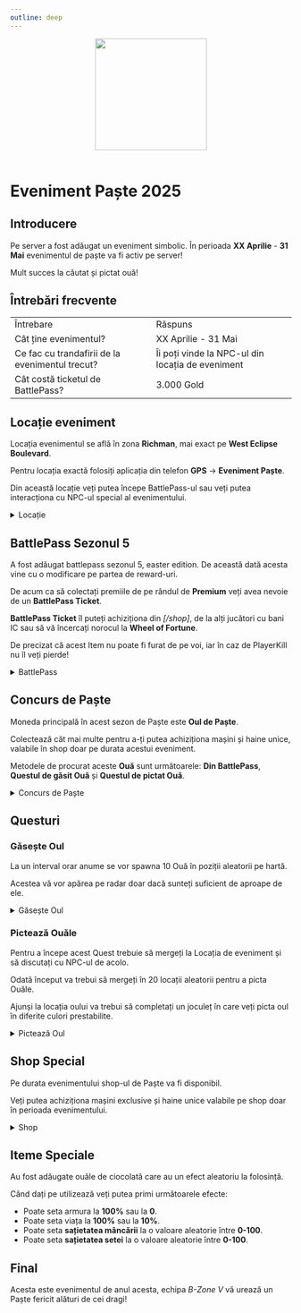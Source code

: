 ```yaml
---
outline: deep
---
```


<center>
<img src="https://i.imgur.com/FGWEtR3.png" style="width:200px; height:200px;" />
</center>
<br />

# Eveniment Paște 2025

## Introducere

Pe server a fost adăugat un eveniment simbolic. În perioada **XX Aprilie** - **31 Mai** evenimentul de paște va fi activ pe server!

Mult succes la căutat și pictat ouă!

## Întrebări frecvente

<table>
    <tr>
        <td>Întrebare</td>
        <td>Răspuns</td>
    </tr>
    <tr>
        <td>Cât ține evenimentul?</td>
        <td>XX Aprilie - 31 Mai</td>
    </tr>
    <tr>
        <td>Ce fac cu trandafirii de la evenimentul trecut?</td>
        <td>Îi poți vinde la NPC-ul din locația de eveniment</td>
    </tr>
    <tr>
        <td>Cât costă ticketul de BattlePass?</td>
        <td>3.000 Gold</td>
    </tr>
</table>

## Locație eveniment

Locația evenimentul se află în zona **Richman**, mai exact pe **West Eclipse Boulevard**.

Pentru locația exactă folosiți aplicația din telefon **GPS** -> **Eveniment Paște**.

Din această locație veți putea începe BattlePass-ul sau veți putea interacționa cu NPC-ul special al evenimentului.

<details>
  <summary>Locație</summary>
  <img src="https://v.b-zone.ro/images/wiki/easter-location.png" alt="BP">
</details>

## BattlePass Sezonul 5

A fost adăugat battlepass sezonul 5, easter edition. De această dată acesta vine cu o modificare pe partea de reward-uri.

De acum ca să colectați premiile de pe rândul de **Premium** veți avea nevoie de un **BattlePass Ticket**.

**BattlePass Ticket** îl puteți achiziționa din *[/shop]*, de la alți jucători cu bani IC sau să vă încercați norocul la **Wheel of Fortune**.

De precizat că acest Item nu poate fi furat de pe voi, iar în caz de PlayerKill nu îl veți pierde!

<details>
  <summary>BattlePass</summary>
  <img src="https://v.b-zone.ro/images/wiki/bp.png" alt="BP">
</details>

## Concurs de Paște

Moneda principală în acest sezon de Paște este **Oul de Paște**.

Colectează cât mai multe pentru a-ți putea achiziționa mașini și haine unice, valabile în shop doar pe durata acestui eveniment.

Metodele de procurat aceste **Ouă** sunt următoarele: **Din BattlePass**, **Questul de găsit Ouă** și **Questul de pictat Ouă**.

<details>
  <summary>Concurs de Paște</summary>
  <img src="https://v.b-zone.ro/images/wiki/bp-contest.png" alt="BP">
</details>

## Questuri

### Găsește Oul

La un interval orar anume se vor spawna 10 Ouă în poziții aleatorii pe hartă.

Acestea vă vor apărea pe radar doar dacă sunteți suficient de aproape de ele.

<details>
  <summary>Găsește Oul</summary>
  <img src="https://v.b-zone.ro/images/wiki/bp-egg.jpg" alt="BP">
</details>

### Pictează Ouăle

Pentru a începe acest Quest trebuie să mergeți la Locația de eveniment și să discutați cu NPC-ul de acolo.

Odată început va trebui să mergeți în 20 locații aleatorii pentru a picta Ouăle.

Ajunși la locația oului va trebui să completați un joculeț în care veți picta oul în diferite culori prestabilite.

<details>
  <summary>Pictează Oul</summary>
  <img src="https://v.b-zone.ro/images/wiki/bp-paint.png" alt="BP">
</details>

## Shop Special

Pe durata evenimentului shop-ul de Paște va fi disponibil.

Veți putea achiziționa mașini exclusive și haine unice valabile pe shop doar în perioada evenimentului.

<details>
  <summary>Shop</summary>
  <img src="https://v.b-zone.ro/images/wiki/bp-shop.png" alt="BP">
</details>

## Iteme Speciale

Au fost adăugate ouăle de ciocolată care au un efect aleatoriu la folosință.

Când dați pe utilizează veți putea primi următoarele efecte:
- Poate seta armura la **100%** sau la **0**.
- Poate seta viața la **100%** sau la **10%**.
- Poate seta **sațietatea mâncării** la o valoare aleatorie între **0-100**.
- Poate seta **sațietatea setei** la o valoare aleatorie între **0-100**.

## Final

Acesta este evenimentul de anul acesta, echipa *B-Zone V* vă urează un Paște fericit alături de cei dragi!